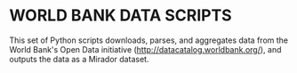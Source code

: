 # WORLD BANK DATA SCRIPTS 

This set of Python scripts downloads, parses, and aggregates data from the World Bank's Open 
Data initiative (http://datacatalog.worldbank.org/), and outputs the data as a Mirador dataset.
